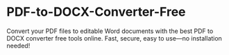 # PDF-to-DOCX-Converter-Free
Convert your PDF files to editable Word documents with the best PDF to DOCX converter free tools online. Fast, secure, easy to use—no installation needed!
